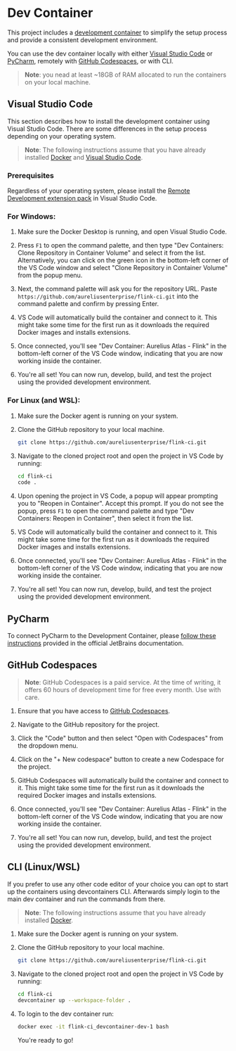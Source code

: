 # Dev Container

This project includes a [development container](https://containers.dev/) to simplify the setup process and provide a consistent development environment.

You can use the dev container locally with either [Visual Studio Code](#visual-studio-code) or [PyCharm](#pycharm), remotely with [GitHub Codespaces](#github-codespaces), or with CLI.

> **Note**: you nead at least ~18GB of RAM allocated to run the containers on your local machine.

## Visual Studio Code

This section describes how to install the development container using Visual Studio Code. There are some differences in the setup process depending on your operating system.

> **Note**: The following instructions assume that you have already installed [Docker](https://www.docker.com/) and [Visual Studio Code](https://code.visualstudio.com/).

### Prerequisites

Regardless of your operating system, please install the [Remote Development extension pack](https://marketplace.visualstudio.com/items?itemName=ms-vscode-remote.vscode-remote-extensionpack) in Visual Studio Code.

### For Windows:

1. Make sure the Docker Desktop is running, and open Visual Studio Code.

2. Press `F1` to open the command palette, and then type "Dev Containers: Clone Repository in Container Volume" and select it from the list. Alternatively, you can click on the green icon in the bottom-left corner of the VS Code window and select "Clone Repository in Container Volume" from the popup menu.

3. Next, the command palette will ask you for the repository URL. Paste `https://github.com/aureliusenterprise/flink-ci.git` into the command palette and confirm by pressing Enter.

4. VS Code will automatically build the container and connect to it. This might take some time for the first run as it downloads the required Docker images and installs extensions.

5. Once connected, you'll see "Dev Container: Aurelius Atlas - Flink" in the bottom-left corner of the VS Code window, indicating that you are now working inside the container.

6. You're all set! You can now run, develop, build, and test the project using the provided development environment.

### For Linux (and WSL):

1. Make sure the Docker agent is running on your system.

2. Clone the GitHub repository to your local machine.

    ```bash
    git clone https://github.com/aureliusenterprise/flink-ci.git
    ```

3. Navigate to the cloned project root and open the project in VS Code by running:

    ```bash
    cd flink-ci
    code .
    ```

4. Upon opening the project in VS Code, a popup will appear prompting you to "Reopen in Container". Accept this prompt. If you do not see the popup, press `F1` to open the command palette and type "Dev Containers: Reopen in Container", then select it from the list.

5. VS Code will automatically build the container and connect to it. This might take some time for the first run as it downloads the required Docker images and installs extensions.

6. Once connected, you'll see "Dev Container: Aurelius Atlas - Flink" in the bottom-left corner of the VS Code window, indicating that you are now working inside the container.

7. You're all set! You can now run, develop, build, and test the project using the provided development environment.

## PyCharm

To connect PyCharm to the Development Container, please [follow these instructions](https://www.jetbrains.com/help/pycharm/connect-to-devcontainer.html) provided in the official JetBrains documentation.

## GitHub Codespaces

> **Note**: GitHub Codespaces is a paid service. At the time of writing, it offers 60 hours of development time for free every month. Use with care.

1. Ensure that you have access to [GitHub Codespaces](https://github.com/features/codespaces).

2. Navigate to the GitHub repository for the project.

3. Click the "Code" button and then select "Open with Codespaces" from the dropdown menu.

4. Click on the "+ New codespace" button to create a new Codespace for the project.

5. GitHub Codespaces will automatically build the container and connect to it. This might take some time for the first run as it downloads the required Docker images and installs extensions.

6. Once connected, you'll see "Dev Container: Aurelius Atlas - Flink" in the bottom-left corner of the VS Code window, indicating that you are now working inside the container.

7. You're all set! You can now run, develop, build, and test the project using the provided development environment.

## CLI (Linux/WSL)

If you prefer to use any other code editor of your choice you can opt to start up the containers using devcontainers CLI. Afterwards simply login to the main dev container and run the commands from there.

> **Note**: The following instructions assume that you have already installed [Docker](https://www.docker.com/).
1. Make sure the Docker agent is running on your system.

2. Clone the GitHub repository to your local machine.

    ```bash
    git clone https://github.com/aureliusenterprise/flink-ci.git
    ```

3. Navigate to the cloned project root and open the project in VS Code by running:

    ```bash
    cd flink-ci
    devcontainer up --workspace-folder .
    ```
4. To login to the dev container run:
    ```bash
    docker exec -it flink-ci_devcontainer-dev-1 bash
    ```
    You're ready to go!
